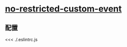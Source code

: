 # [no-restricted-custom-event](https://eslint.vuejs.org/rules/no-restricted-custom-event.html)

## 配置

<<< ./.eslintrc.js
